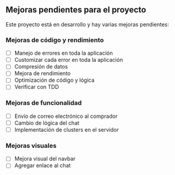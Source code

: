 ## Mejoras pendientes para el proyecto

Este proyecto está en desarrollo y hay varias mejoras pendientes:

### Mejoras de código y rendimiento

- [ ] Manejo de errores en toda la aplicación
- [ ] Customizar cada error en toda la aplicación
- [ ] Compresión de datos
- [ ] Mejora de rendimiento
- [ ] Optimización de código y lógica
- [ ] Verificar con TDD

### Mejoras de funcionalidad

- [ ] Envío de correo electrónico al comprador
- [ ] Cambio de lógica del chat
- [ ] Implementación de clusters en el servidor

### Mejoras visuales

- [ ] Mejora visual del navbar
- [ ] Agregar enlace al chat